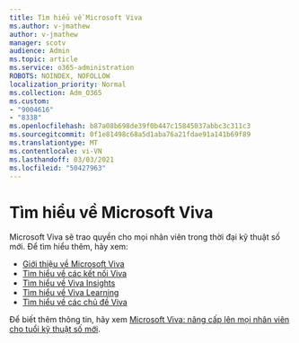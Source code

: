 ```yaml
---
title: Tìm hiểu về Microsoft Viva
ms.author: v-jmathew
author: v-jmathew
manager: scotv
audience: Admin
ms.topic: article
ms.service: o365-administration
ROBOTS: NOINDEX, NOFOLLOW
localization_priority: Normal
ms.collection: Adm_O365
ms.custom:
- "9004616"
- "8338"
ms.openlocfilehash: b87a08b698de39f0b447c15845037abbc3c311c3
ms.sourcegitcommit: 0f1e81498c68a5d1aba76a21fdae91a141b69f89
ms.translationtype: MT
ms.contentlocale: vi-VN
ms.lasthandoff: 03/03/2021
ms.locfileid: "50427963"
---
```

# <a name="learn-about-microsoft-viva"></a>Tìm hiểu về Microsoft Viva

Microsoft Viva sẽ trao quyền cho mọi nhân viên trong thời đại kỹ thuật số mới. Để tìm hiểu thêm, hãy xem:

- [Giới thiệu về Microsoft Viva](https://www.microsoft.com/microsoft-viva/overview)
- [Tìm hiểu về các kết nối Viva](https://aka.ms/VivaConnectionsBlog/)
- [Tìm hiểu về Viva Insights](https://aka.ms/VivaInsightsBlog)
- [Tìm hiểu về Viva Learning](https://aka.ms/VivaLearningBlog)
- [Tìm hiểu về các chủ đề Viva](https://aka.ms/viva/topics/blog)

Để biết thêm thông tin, hãy xem [Microsoft Viva: nâng cấp lên mọi nhân viên cho tuổi kỹ thuật số mới](https://www.microsoft.com/microsoft-365/blog/2021/02/04/microsoft-viva-empowering-every-employee-for-the-new-digital-age/).
